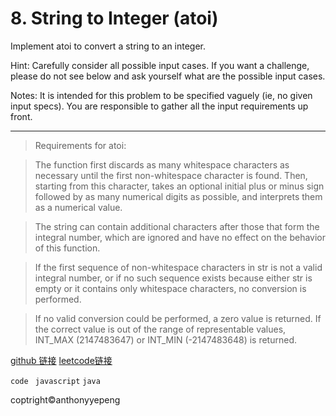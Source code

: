 # 8. String to Integer (atoi)

Implement atoi to convert a string to an integer.

Hint: Carefully consider all possible input cases. If you want a challenge, please do not see below and ask yourself what are the possible input cases.

Notes: It is intended for this problem to be specified vaguely (ie, no given input specs). You are responsible to gather all the input requirements up front.

***
>Requirements for atoi:

>The function first discards as many whitespace characters as necessary until the first non-whitespace character is found. Then, starting from this character, takes an optional initial plus or minus sign followed by as many numerical digits as possible, and interprets them as a numerical value.

>The string can contain additional characters after those that form the integral number, which are ignored and have no effect on the behavior of this function.

>If the first sequence of non-whitespace characters in str is not a valid integral number, or if no such sequence exists because either str is empty or it contains only whitespace characters, no conversion is performed.

>If no valid conversion could be performed, a zero value is returned. If the correct value is out of the range of representable values, INT_MAX (2147483647) or INT_MIN (-2147483648) is returned.






<a href="https://github.com/anthonyyepeng/leetcode/twoSum">github 链接</a>
<a href = "https://leetcode.com/problems/longest-substring-without-repeating-characters/#/description"> leetcode链接</a>

`code `
`javascript`
`java`

coptright&copy;anthonyyepeng
